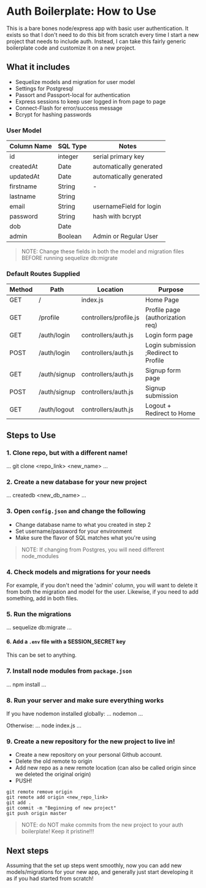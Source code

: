 # Auth Boilerplate: How to Use
This is a bare bones node/express app with basic user authentication. It exists so that I don't need 
to do this bit from scratch every time I start a new project that needs to include auth. Instead, I can take this fairly
generic boilerplate code and customize it on a new project.

## What it includes

* Sequelize models and migration for user model 
* Settings for Postgresql 
* Passort and Passport-local for authentication
* Express sessions to keep user logged in from page to page
* Connect-Flash for error/success message
* Bcrypt for hashing passwords

### User Model

| Column Name | SQL Type | Notes                   |
| ------------| ---------|------------------------ |
| id          | integer  | serial primary key      |
| createdAt   | Date     | automatically generated |
| updatedAt   | Date     | automatically generated |
| firstname   | String   | -                       |
| lastname    | String   |                         |
| email       | String   | usernameField for login |
| password    | String   | hash with bcrypt        |
| dob         | Date     |                         |
| admin       | Boolean  | Admin or Regular User   |

> NOTE: Change these fields in both the model and migration files BEFORE 
running sequelize db:migrate

### Default Routes Supplied

| Method | Path         | Location               | Purpose                               |
|--------| -------------| ---------------------- | ------------------------------------- |
| GET    | /            | index.js               | Home Page                             |
| GET    | /profile     | controllers/profile.js | Profile page (authorization req)      |
| GET    | /auth/login  | controllers/auth.js    | Login form page                       |
| POST   | /auth/login  | controllers/auth.js    | Login submission ;Redirect to Profile |
| GET    | /auth/signup | controllers/auth.js    | Signup form page                      |
| POST   | /auth/signup | controllers/auth.js    | Signup submission                     |
| GET    | /auth/logout | controllers/auth.js    | Logout + Redirect to Home             |

## Steps to Use

### 1. Clone repo, but with a different name!

...
git clone <repo_link> <new_name>
...

### 2. Create a new database for your new project

...
createdb <new_db_name>
...

### 3. Open `config.json` and change the following
* Change database name to what you created in step 2
* Set username/password for your environment
* Make sure the flavor of SQL matches what you're using

> NOTE: If changing from Postgres, you will need different node_modules

### 4. Check models and migrations for your needs

For example, if you don't need the 'admin' column, you will want to delete it from both the migration and model
for the user. Likewise, if you need to add something, add in both files.


### 5. Run the migrations
...
sequelize db:migrate
...

#### 6. Add a `.env` file with a SESSION_SECRET key

This can be set to anything.

### 7. Install node modules from `package.json`

...
npm install
...


### 8. Run your server and make sure everything works

If you have nodemon installed globally:
...
nodemon
...

Otherwise:
...
node index.js
...

### 9. Create a new repository for the new project to live in!

* Create a new repository on your personal Github account.
* Delete the old remote to origin
* Add new repo as a new remote location (can also be called origin since we deleted the original origin)
* PUSH!

```
git remote remove origin
git remote add origin <new_repo_link>
git add .
git commit -m "Beginning of new project"
git push origin master

```

> NOTE: do NOT make commits from the new project to your auth boilerplate! Keep it pristine!!!

## Next steps

Assuming that the set up steps went smoothly, now you can add new models/migrations for your new app, 
and generally just start developing it as if you had started from scratch!
